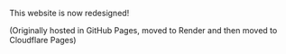 This website is now redesigned!

(Originally hosted in GitHub Pages, moved to Render and then moved to Cloudflare Pages)

